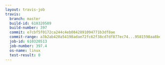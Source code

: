 ```yaml
---
layout: travis-job
travis:
  branch: master
  build-id: 610320509
  build-number: 397
  commit: e7cbf5f0172ca244c4eb0842891094771b3df8ae
  commit-range: a3b2ab420a54198adae72fc62f38cd7df877ec74...9581598aa8be9da2ca6707315bb76b7f3075a4de
  job-id: 610320513
  job-number: 397.4
  os-name: linux
  test-result: 0
---
```

